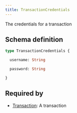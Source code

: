```yaml
---
title: TransactionCredentials
---
```


<p>The credentials for a transaction</p>


## Schema definition
```graphql
type TransactionCredentials {

  username: String 

  password: String 

}
```
## Required by
* [Transaction](graphql/schema/transaction.md): A transaction
